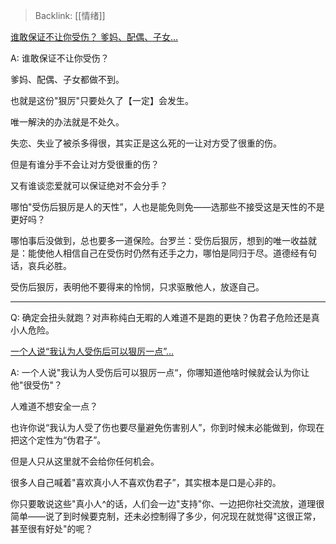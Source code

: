 > Backlink: [[情绪]]

[谁敢保证不让你受伤？ 爹妈、配偶、子女…](https://www.zhihu.com/pin/1447007583265177600)

A: 谁敢保证不让你受伤？

爹妈、配偶、子女都做不到。

也就是这份"狠厉"只要处久了【一定】会发生。

唯一解決的办法就是不处久。

失恋、失业了被杀多得很，其实正是这么死的一让对方受了很重的伤。

但是有谁分手不会让对方受很重的伤？

又有谁谈恋爱就可以保证绝对不会分手？

哪怕"受伤后狠厉是人的天性”，人也是能免则免——选那些不接受这是天性的不是更好吗？

哪怕事后没做到，总也要多一道保险。台罗兰：受伤后狠厉，想到的唯一收益就是：能使他人相信自己在受伤时仍然有还手之力，哪怕是同归于尽。道德经有句话，哀兵必胜。

受伤后狠厉，表明他不要得来的怜悯，只求驱散他人，放逐自己。

---

Q: 确定会扭头就跑？对声称纯白无暇的人难道不是跑的更快？伪君子危险还是真小人危险。

[一个人说“我认为人受伤后可以狠厉一点”…](https://www.zhihu.com/pin/1446916091159703552)

A: 一个人说"我认为人受伤后可以狠厉一点“，你哪知道他啥时候就会认为你让他"很受伤"？

人难道不想安全一点？

也许你说“我认为人受了伤也要尽量避免伤害别人”，你到时候末必能做到，你现在把这个定性为“伪君子”。

但是人只从这里就不会给你任何机会。

很多人自己喊着"喜欢真小人不喜欢伪君子”，其实根本是口是心非的。

你只要敢说这些"真小人^的话，人们会一边"支持"你、一边把你社交流放，道理很简单——说了到时候要克制，还未必控制得了多少，何况现在就觉得"这很正常，甚至很有好处"的呢？
